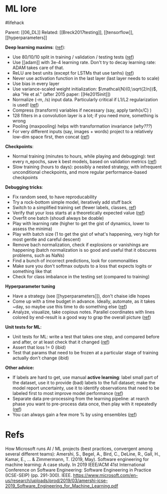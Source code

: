 # ML lore

#lifehack

Parent: [[06_DL]]
Related: [[Breck2017testing]], [[tensorflow]], [[hyperparameters]]

**Deep learning maxims**: ([ref](https://pcc.cs.byu.edu/2017/10/02/practical-advice-for-building-deep-neural-networks/)):
* Use 80/10/10 split in training / validation / testing tests ([ref](https://medium.com/@staceysvetlichnaya/hyperparameter-search-with-iterative-sweeps-3799df1a4d45))
* Use [[adam]] with 3e-4 learning rate. Don't try to decay learning rate: ADAM takes care of that.
* ReLU are best units (except for LSTMs that use tanhs) ([ref](http://josh-tobin.com/assets/pdf/troubleshooting-deep-neural-networks-01-19.pdf))
* Never use activation function in the last layer (last layer needs to scale)
* Use bias in every layer
* Use variance-scaled weight initialization: $\mathcal{N}(0,\sqrt{2/n})$, aka "He et al." (after 2015 paper: [[He2015init]])
* Normalize (-m, /s) input data. Particularly critical if L1/L2 regularization is used! ([ref](https://medium.com/ai%C2%B3-theory-practice-business/top-6-errors-novice-machine-learning-engineers-make-e82273d394db))
* Compress (transform) variables if necessary (say, apply  tanh(x/C) )
* 128 filters in a convolution layer is a lot; if you need more, something is wrong
* Pooling (maxpooling) helps with transformation invariance (_why???_)
* For very different inputs (say, images + words) project to a relatively low-dim space first, then concat ([ref](http://josh-tobin.com/assets/pdf/troubleshooting-deep-neural-networks-01-19.pdf))

**Checkpoints**:
* Normal training (minutes to hours, while playing and debugging): test every n_epochs, save k best models, based on validation metrics ([ref](https://blog.floydhub.com/checkpointing-tutorial-for-tensorflow-keras-and-pytorch/))
* Slow training (hours to days): possibly a nested strategy, with infrequent unconditional checkpoints, and more regular performance-based checkpoints

**Debugging tricks**:
* Fix random seed, to have reproducability
* Try a rock-bottom simple model, iteratively add stuff back
* Switch to a simplified training set (fewer labels, classes, [ref](http://josh-tobin.com/assets/pdf/troubleshooting-deep-neural-networks-01-19.pdf))
* Verify that your loss starts at a theoretically expected value ([ref](http://karpathy.github.io/2019/04/25/recipe/))
* Overfit one batch (shoudl always be doable)
* Play with learning rate (higher to get the gist of dynamics, lower to assess the minima)
* Play with batch size (1 to get the gist of what's happening, very high for most gentle and careful descent)
* Remove bach normalization, check if explosions or vanishings are happening (batch normalization is so good and useful that it obscures problems, such as NaNs)
* Find a bunch of incorrect predictions, look for commonalities
* Make sure you don't softmax outputs to a loss that expects logits or something like that
* Check for class imbalance in the testing set (compared to training)

**Hyperparameter tuning**
* Have a strategy (see [[hyperparameters]]), don't chaise idle hopes
* Come up with a time budget in advance. Ideally, automate, as it takes ~day, so maybe use this time to do something else ([ref](https://medium.com/@staceysvetlichnaya/hyperparameter-search-with-iterative-sweeps-3799df1a4d45))
* Analyze, visualize, take copious notes. Parallel coordinates with lines colored by end-result is a good way to grap the overall picture ([ref](https://medium.com/@staceysvetlichnaya/hyperparameter-search-with-iterative-sweeps-3799df1a4d45))

**Unit tests for ML**:
* Unit tests for ML: write a test that takes one step, and compared before and after, or at least check that it changed ([ref](https://medium.com/@keeper6928/how-to-unit-test-machine-learning-code-57cf6fd81765))
* Assert that loss != 0 (ibid)
* Test that params that need to be frozen at a particular stage of training actually don't change (ibid)

**Other advice:**
* If labels are hard to get, use manual **active learning**: label small part of the dataset, use it to provide (bad) labels to the full dataset; make the model report uncertainty, use it to identify observations that need to be labeled first to most improve model performance ([ref](https://www.jeremyjordan.me/ml-projects-guide/))
* Separate data pre-processing from the learning pipeline: at rearch phase you want to pre-process data once, then play with it repeatedly ([ref](https://medium.com/infinity-aka-aseem/things-we-wish-we-had-known-before-we-started-our-first-machine-learning-project-336d1d6f2184))
* You can always gain a few more % by using ensembles ([ref](http://karpathy.github.io/2019/04/25/recipe/))

# Refs

How Microsoft runs AI / ML projects (best practices, convergent among several different teams):
Amershi, S., Begel, A., Bird, C., DeLine, R., Gall, H., Kamar, E., ... & Zimmermann, T. (2019, May). Software engineering for machine learning: A case study. In 2019 IEEE/ACM 41st International Conference on Software Engineering: Software Engineering in Practice (ICSE-SEIP) (pp. 291-300). IEEE.
https://www.microsoft.com/en-us/research/uploads/prod/2019/03/amershi-icse-2019_Software_Engineering_for_Machine_Learning.pdf